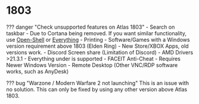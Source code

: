 # 1803

??? danger "Check unsupported features on Atlas 1803"
    - Search on taskbar - Due to Cortana being removed. If you want similar functionality, use [Open-Shell](https://open-shell.github.io/Open-Shell-Menu/) or [Everything](https://www.voidtools.com/)
    - Printing
    - Software/Games with a Windows version requirement above 1803 (Elden Ring)
    - New Store/XBOX Apps, old versions work.
    - Discord Screen share (Limitation of Discord)
    - AMD Drivers >21.3.1 - Everything under is supported
    - FACEIT Anti-Cheat - Requires Newer Windows Version
    - Remote Desktop (Other VNC/RDP software works, such as AnyDesk)

??? bug "Warzone / Modern Warfare 2 not launching"
    This is an issue with no solution. This can only be fixed by using any other version above Atlas 1803.
